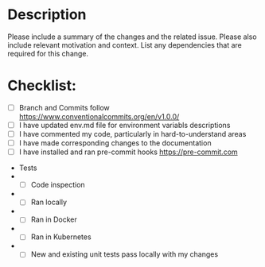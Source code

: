 # Description

Please include a summary of the changes and the related issue. Please also include relevant motivation and context. List any dependencies that are required for this change.

# Checklist:

- [ ] Branch and Commits follow https://www.conventionalcommits.org/en/v1.0.0/
- [ ] I have updated env.md file for environment variabls descriptions
- [ ] I have commented my code, particularly in hard-to-understand areas
- [ ] I have made corresponding changes to the documentation
- [ ] I have installed and ran pre-commit hooks https://pre-commit.com
- Tests
- - [ ] Code inspection
- - [ ] Ran locally
- - [ ] Ran in Docker
- - [ ] Ran in Kubernetes
- - [ ] New and existing unit tests pass locally with my changes

